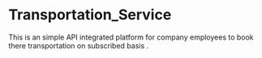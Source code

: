 # Transportation_Service
This is an simple API integrated platform for company employees to book there transportation on subscribed basis .
